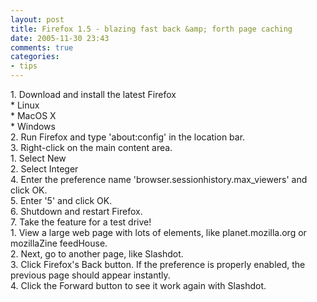 ```yaml
---
layout: post
title: Firefox 1.5 - blazing fast back &amp; forth page caching
date: 2005-11-30 23:43
comments: true
categories:
- tips
---
```

<p>1. Download and install the latest Firefox<br />
* Linux<br />
* MacOS X<br />
* Windows<br />
2. Run Firefox and type 'about:config' in the location bar.<br />
3. Right-click on the main content area.<br />
1. Select New<br />
2. Select Integer<br />
4. Enter the preference name 'browser.sessionhistory.max_viewers' and click OK.<br />
5. Enter '5' and click OK.<br />
6. Shutdown and restart Firefox.<br />
7. Take the feature for a test drive!<br />
1. View a large web page with lots of elements, like planet.mozilla.org or mozillaZine feedHouse.<br />
2. Next, go to another page, like Slashdot.<br />
3. Click Firefox's Back button. If the preference is properly enabled, the previous page should appear instantly.<br />
4. Click the Forward button to see it work again with Slashdot.
</p>
